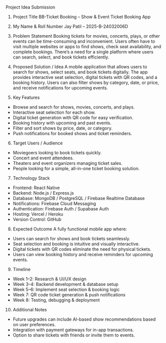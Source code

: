 Project Idea Submission
1. Project Title
BB-Ticket Booking – Show & Event Ticket Booking App

2. My Name & Roll Number
Jay Patil – 2025-B-24032006D

3. Problem Statement
Booking tickets for movies, concerts, plays, or other events can be time-consuming and inconvenient. Users often have to visit multiple websites or apps to find shows, check seat availability, and complete bookings. There’s a need for a single platform where users can search, select, and book tickets efficiently.

4. Proposed Solution / Idea
A mobile application that allows users to search for shows, select seats, and book tickets digitally. The app provides interactive seat selection, digital tickets with QR codes, and a booking history. Users can also filter shows by category, date, or price, and receive notifications for upcoming events.

5. Key Features
* Browse and search for shows, movies, concerts, and plays.
* Interactive seat selection for each show.
* Digital ticket generation with QR code for easy verification.
* Booking history with upcoming and past events.
* Filter and sort shows by price, date, or category.
* Push notifications for booked shows and ticket reminders.

6. Target Users / Audience
* Moviegoers looking to book tickets quickly.
* Concert and event attendees.
* Theaters and event organizers managing ticket sales.
* People looking for a simple, all-in-one ticket booking solution.

7. Technology Stack
* Frontend: React Native
* Backend: Node.js / Express.js 
* Database: MongoDB / PostgreSQL / Firebase Realtime Database
* Notifications: Firebase Cloud Messaging
* Authentication: Firebase Auth / Supabase Auth
* Hosting: Vercel / Heroku
* Version Control: GitHub

8. Expected Outcome
A fully functional mobile app where:
* Users can search for shows and book tickets seamlessly.
* Seat selection and booking is intuitive and visually interactive.
* Digital tickets with QR codes eliminate the need for physical tickets.
* Users can view booking history and receive reminders for upcoming events.

9. Timeline
* Week 1–2: Research & UI/UX design
* Week 3–4: Backend development & database setup
* Week 5–6: Implement seat selection & booking logic
* Week 7: QR code ticket generation & push notifications
* Week 8: Testing, debugging & deployment

10. Additional Notes
* Future upgrades can include AI-based show recommendations based on user preferences.
* Integration with payment gateways for in-app transactions.
* Option to share tickets with friends or invite them to events.


